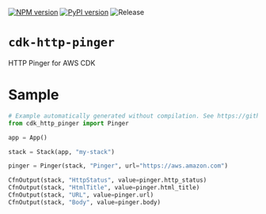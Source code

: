 [![NPM version](https://badge.fury.io/js/cdk-http-pinger.svg)](https://badge.fury.io/js/cdk-http-pinger)
[![PyPI version](https://badge.fury.io/py/cdk-http-pinger.svg)](https://badge.fury.io/py/cdk-http-pinger)
![Release](https://github.com/pahud/cdk-http-pinger/workflows/Release/badge.svg?branch=main)

# `cdk-http-pinger`

HTTP Pinger for AWS CDK

# Sample

```python
# Example automatically generated without compilation. See https://github.com/aws/jsii/issues/826
from cdk_http_pinger import Pinger

app = App()

stack = Stack(app, "my-stack")

pinger = Pinger(stack, "Pinger", url="https://aws.amazon.com")

CfnOutput(stack, "HttpStatus", value=pinger.http_status)
CfnOutput(stack, "HtmlTitle", value=pinger.html_title)
CfnOutput(stack, "URL", value=pinger.url)
CfnOutput(stack, "Body", value=pinger.body)
```

